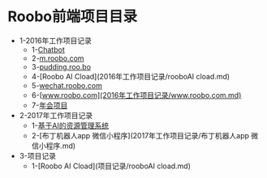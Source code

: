# Roobo前端项目目录

- 1-2016年工作项目记录
  * 1-[Chatbot](2016年工作项目记录/chatbot.md)
  * 2-[m.roobo.com](2016年工作项目记录/m.roobo.com.md)
  * 3-[pudding.roo.bo](2016年工作项目记录/pudding.roo.bo.md)
  * 4-[Roobo AI Cload](2016年工作项目记录/rooboAI cload.md)
  * 5-[wechat.roobo.com](2016年工作项目记录/wechat.roobo.com.md)
  * 6-[www.roobo.com](2016年工作项目记录/www.roobo.com.md)
  * 7-[年会项目](2016年工作项目记录/年会项目.md)
- 2-2017年工作项目记录
  * 1-[基于AI的资源管理系统](2017年工作项目记录/基于AI的资源管理系统.md)
  * 2-[布丁机器人app 微信小程序](2017年工作项目记录/布丁机器人app 微信小程序.md)
- 3-项目记录
  * 1-[Roobo AI Cload](项目记录/rooboAI cload.md)
